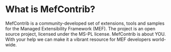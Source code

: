 # What is MefContrib?

MefContrib is a community-developed set of extensions, tools and samples for the Managed Extensibility Framework (MEF). The project is an open source project, licensed under the MS-PL license. MefContrib is about YOU. With your help we can make it a vibrant resource for MEF developers world-wide.